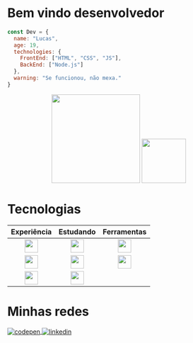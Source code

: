 # Bem vindo desenvolvedor
```js
const Dev = {
  name: "Lucas",
  age: 19,
  technologies: {
    FrontEnd: ["HTML", "CSS", "JS"],
    BackEnd: ["Node.js"]
  },
  warning: "Se funcionou, não mexa."
}
```

<div align="center">
<img width="200" height="200" src="https://i.pinimg.com/originals/10/d0/1a/10d01a7b55b7d75fbea163645bed8a2d.gif">
<img height="100" width="100" src="https://cdn.jsdelivr.net/gh/devicons/devicon/icons/javascript/javascript-original.svg" />
</div>

# Tecnologias
<div align="center">

|Experiência|Estudando|Ferramentas|
|   :-: |   :-:   |     :-:   |
|<img height="30" width="30" src="https://cdn.jsdelivr.net/gh/devicons/devicon/icons/html5/html5-original.svg" />|<img height="30" width="30" src="https://cdn.jsdelivr.net/gh/devicons/devicon/icons/react/react-original.svg" />|<img height="30" width="30" src="https://cdn.jsdelivr.net/gh/devicons/devicon/icons/vscode/vscode-original.svg" />|
|<img height="30" width="30" src="https://cdn.jsdelivr.net/gh/devicons/devicon/icons/javascript/javascript-original.svg" />|<img height="30" width="30" src="https://cdn.jsdelivr.net/gh/devicons/devicon/icons/typescript/typescript-original.svg" />|<img height="30" width="30" src="https://cdn.jsdelivr.net/gh/devicons/devicon/icons/opera/opera-original.svg" /> |
|<img height="30" width="30" src="https://cdn.jsdelivr.net/gh/devicons/devicon/icons/css3/css3-original.svg" />|<img height="30" width="30" src="https://cdn.jsdelivr.net/gh/devicons/devicon/icons/nodejs/nodejs-original.svg" /> 

</div>

# Minhas redes
<p align="left">

<a href="https://codepen.io/loopmon" target="_blank">
  <img align="center" src="https://img.shields.io/badge/-loopmon-05122A?style=flat&logo=codepen" alt="codepen"/>
</a>

<a href="https://www.linkedin.com/in/Lucas06" target="_blank">
  <img align="center" src="https://img.shields.io/badge/-joaolucas-05122A?style=flat&logo=linkedin" alt="linkedin"/>
</a>
</p>

